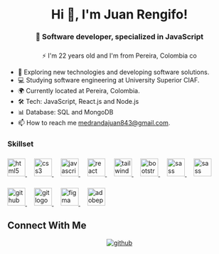 <h1 align="center">Hi 👋, I'm Juan Rengifo!</h1>

###

<h3 align="center">🚀 Software developer, specialized in JavaScript</h3>

###

<p align="center">⚡️ I'm 22 years old and I'm from Pereira, Colombia co</p>

- 🧐 Exploring new technologies and developing software solutions.
- 💻 Studying software engineering at University Superior CIAF.
- 🌍 Currently located at Pereira, Colombia.
- 🛠️ Tech: JavaScript, React.js and Node.js
- 📊 Database: SQL and MongoDB
- 📫 How to reach me medrandajuan843@gmail.com.

<h3 align="left">Skillset</h3>

###

<div align="left">
  <a target="_blank" href="https://developer.mozilla.org/es/docs/Web/HTML">
    <img
      src="https://skillicons.dev/icons?i=html"
      height="40"
      alt="html5 logo"
    />
  </a>
  <img width="12" />
  <a target="_blank" href="https://developer.mozilla.org/en-US/docs/Web/CSS">
    <img src="https://skillicons.dev/icons?i=css" height="40" alt="css3 logo" />
  </a>
  <img width="12" />
  <a
    target="_blank"
    href="https://developer.mozilla.org/es/docs/Web/JavaScript"
  >
    <img
      src="https://skillicons.dev/icons?i=js"
      height="40"
      alt="javascript logo"
    />
  </a>
  <img width="12" />
  <a target="_blank" href="https://react.dev/">
    <img
      src="https://skillicons.dev/icons?i=react"
      height="40"
      alt="react logo"
    />
  </a>
  <img width="12" />
  <a target="_blank" href="https://tailwindcss.com/">
    <img
      src="https://skillicons.dev/icons?i=tailwind"
      height="40"
      alt="tailwindcss logo"
    />
  </a>
  <img width="12" />
  <a target="_blank" href="https://getbootstrap.com/">
    <img
      src="https://skillicons.dev/icons?i=bootstrap"
      height="40"
      alt="bootstrap logo"
    />
  </a>
  <img width="12" />
  <a target="_blank" href="https://sass-lang.com/">
    <img
      src="https://skillicons.dev/icons?i=sass"
      height="40"
      alt="sass logo"
    />
  </a>
   </a>
  <img width="12" />
  <a target="_blank" href="https://nodejs.org/en/">
    <img
      src="https://skillicons.dev/icons?i=node.js"
      height="40"
      alt="sass logo"
    />
  </a>
</div>

###

<div align="left">
  <a target="_blank" href="https://github.com/">
    <img
      src="https://skillicons.dev/icons?i=github"
      height="40"
      alt="github logo"
    />
  </a>
  <img width="12" />
  <a target="_blank" href="https://git-scm.com/">
    <img src="https://skillicons.dev/icons?i=git" height="40" alt="git logo" />
  </a>
  <img width="12" />
  <a target="_blank" href="https://www.figma.com/">
    <img
      src="https://skillicons.dev/icons?i=figma"
      height="40"
      alt="figma logo"
    />
  </a>
  <img width="12" />
  <a target="_blank" href="https://www.adobe.com/ar/products/photoshop.html">
    <img
      src="https://skillicons.dev/icons?i=ps"
      height="40"
      alt="adobephotoshop logo"
    />
  </a>
</div>


## Connect With Me

<div align="center">
  <a href="https://github.com/juanrdeveloper" target="_blank">
  <img src=https://img.shields.io/badge/github-%2324292e.svg?&style=for-the-badge&logo=github&logoColor=white alt=github style="margin-bottom: 5px;" />
  </a>

